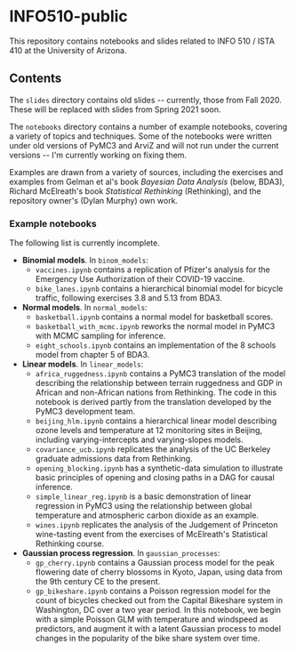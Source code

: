 # INFO510-public

This repository contains notebooks and slides related to INFO 510 / ISTA 410 at the University of Arizona.

## Contents

The `slides` directory contains old slides -- currently, those from Fall 2020. These will be replaced with slides from Spring 2021 soon.

The `notebooks` directory contains a number of example notebooks, covering a variety of topics and techniques. Some of the notebooks were written under old versions of PyMC3 and ArviZ and will not run under the current versions -- I'm currently working on fixing them.

Examples are drawn from a variety of sources, including the exercises and examples from Gelman et al's book *Bayesian Data Analysis* (below, BDA3), Richard McElreath's book *Statistical Rethinking* (Rethinking), and the repository owner's (Dylan Murphy) own work.

### Example notebooks

The following list is currently incomplete.

* **Binomial models**. In `binom_models`:
    * `vaccines.ipynb` contains a replication of Pfizer's analysis for the Emergency Use Authorization of their COVID-19 vaccine.
    * `bike_lanes.ipynb` contains a hierarchical binomial model for bicycle traffic, following exercises 3.8 and 5.13 from BDA3.
* **Normal models**. In `normal_models`:
    * `basketball.ipynb` contains a normal model for basketball scores.
    * `basketball_with_mcmc.ipynb` reworks the normal model in PyMC3 with MCMC sampling for inference.
    * `eight_schools.ipynb` contains an implementation of the 8 schools model from chapter 5 of BDA3.
* **Linear models**. In `linear_models`:
    * `africa_ruggedness.ipynb` contains a PyMC3 translation of the model describing the relationship between terrain ruggedness and GDP in African and non-African nations from Rethinking. The code in this notebook is derived partly from the translation developed by the PyMC3 development team.
    * `beijing_hlm.ipynb` contains a hierarchical linear model describing ozone levels and temperature at 12 monitoring sites in Beijing, including varying-intercepts and varying-slopes models.
    * `covariance_ucb.ipynb` replicates the analysis of the UC Berkeley graduate admissions data from Rethinking.
    * `opening_blocking.ipynb` has a synthetic-data simulation to illustrate basic principles of opening and closing paths in a DAG for causal inference.
    * `simple_linear_reg.ipynb` is a basic demonstration of linear regression in PyMC3 using the relationship between global temperature and atmospheric carbon dioxide as an example.
    * `wines.ipynb` replicates the analysis of the Judgement of Princeton wine-tasting event from the exercises of McElreath's Statistical Rethinking course.
* **Gaussian process regression**. In `gaussian_processes`:
    * `gp_cherry.ipynb` contains a Gaussian process model for the peak flowering date of cherry blossoms in Kyoto, Japan, using data from the 9th century CE to the present.
    * `gp_bikeshare.ipynb` contains a Poisson regression model for the count of bicycles checked out from the Capital Bikeshare system in Washington, DC over a two year period. In this notebook, we begin with a simple Poisson GLM with temperature and windspeed as predictors, and augment it with a latent Gaussian process to model changes in the popularity of the bike share system over time.
